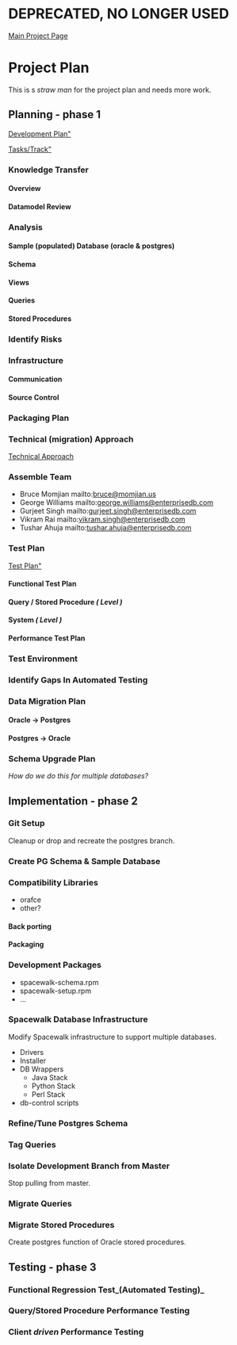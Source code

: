 # ****DEPRECATED, NO LONGER USED****

[Main Project Page](PostgreSqlProject)
# Project Plan



This is s _straw man_ for the project plan and needs more work.
## Planning - phase 1



_<add detail here>_

[Development Plan"](_PostgreSQL)

[Tasks/Track"](_PostgreSQL)
### Knowledge Transfer



_<add detail here>_
#### Overview



_<add detail here>_
#### Datamodel Review



_<add detail here>_
### Analysis



_<add detail here>_
#### Sample (populated) Database (oracle & postgres)

       

_<add detail here>_
#### Schema



_<add detail here>_
#### Views



_<add detail here>_
#### Queries



_<add detail here>_
#### Stored Procedures



_<add detail here>_
### Identify Risks



_<add detail here>_
### Infrastructure



_<add detail here>_
#### Communication



_<add detail here>_
#### Source Control



_<add detail here>_
### Packaging Plan



_<add detail here>_
### Technical (migration) Approach



_<add detail here>_

[Technical Approach](PostgresTechnicalApproach)
### Assemble Team



  * Bruce Momjian mailto:bruce@momjian.us
  * George Williams mailto:george.williams@enterprisedb.com
  * Gurjeet Singh mailto:gurjeet.singh@enterprisedb.com
  * Vikram Rai mailto:vikram.singh@enterprisedb.com
  * Tushar Ahuja mailto:tushar.ahuja@enterprisedb.com
### Test Plan



_<add detail here>_

[Test Plan"](_PostgreSQL)
#### Functional Test Plan



_<add detail here>_
#### Query / Stored Procedure _( Level )_



_<add detail here>_
#### System _( Level )_



_<add detail here>_
#### Performance Test Plan



_<add detail here>_
### Test Environment



_<add detail here>_
### Identify Gaps In Automated Testing



_<add detail here>_
### Data Migration Plan



_<add detail here>_
#### Oracle -> Postgres



_<add detail here>_
#### Postgres -> Oracle



_<add detail here>_
### Schema Upgrade Plan



_How do we do this for multiple databases?_
## Implementation - phase 2

### Git Setup


 

Cleanup or drop and recreate the postgres branch.

_<add detail here>_
### Create PG Schema & Sample Database



_<add detail here>_
### Compatibility Libraries



_<add detail here>_
 * orafce
 * other?
#### Back porting



_<add detail here>_
#### Packaging



_<add detail here>_
### Development Packages



_<add detail here>_
 * spacewalk-schema.rpm
 * spacewalk-setup.rpm
 * ...
### Spacewalk Database Infrastructure



Modify Spacewalk infrastructure to support multiple databases.
 * Drivers
 * Installer
 * DB Wrappers 
   * Java Stack
   * Python Stack
   * Perl Stack
 * db-control scripts

_<add detail here>_
### Refine/Tune Postgres Schema



_<add detail here>_
### Tag Queries



_<add detail here>_
### Isolate Development Branch from Master



Stop pulling from master.

_<add detail here>_
### Migrate Queries



_<add detail here>_
### Migrate Stored Procedures



Create postgres function of Oracle stored procedures.

_<add detail here>_
## Testing - phase 3

### Functional Regression Test_(Automated Testing)_




_<add detail here>_
### Query/Stored Procedure Performance Testing



_<add detail here>_
### Client _driven_ Performance Testing



   _<add detail here>_
